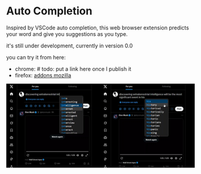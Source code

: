 # Auto Completion

Inspired by VSCode auto completion, this web browser extension predicts your word and give you suggestions as you type.

it's still under development, currently in version 0.0

you can try it from here: 
* chrome: # todo: put a link here once I publish it
* firefox: [addons mozilla](https://addons.mozilla.org/en-US/firefox/addon/auto-completion/?utm_source=addons.mozilla.org&utm_medium=referral&utm_content=search)

![Alternate image text](./demo/images/demo%20image.png)
